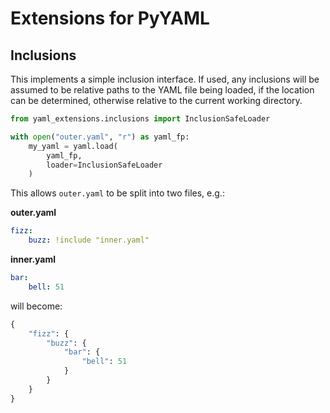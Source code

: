 # Extensions for PyYAML

## Inclusions

This implements a simple inclusion interface. If used, any inclusions will be
assumed to be relative paths to the YAML file being loaded, if the location can
be determined, otherwise relative to the current working directory.

```python
from yaml_extensions.inclusions import InclusionSafeLoader

with open("outer.yaml", "r") as yaml_fp:
    my_yaml = yaml.load(
        yaml_fp,
        loader=InclusionSafeLoader
    )
```

This allows `outer.yaml` to be split into two files, e.g.:

__outer.yaml__
```yaml
fizz:
    buzz: !include "inner.yaml"
```

__inner.yaml__
```yaml
bar:
    bell: 51
```

will become:

```python
{
    "fizz": {
        "buzz": {
            "bar": {
                "bell": 51
            }
        }
    }
}
```
